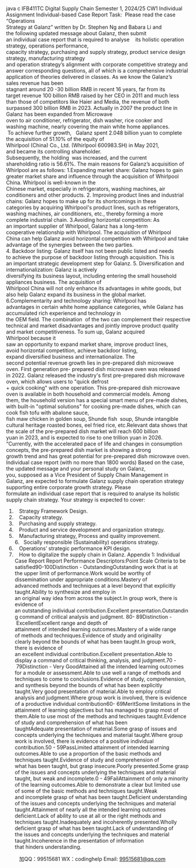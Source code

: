 java c
IFB411TC Digital Supply Chain
Semester 1, 2024/25 CW1
Individual Assignment
Individual-based Case Report
Task:  Please read the case “Operations Strategy at Galanz” written by Dr. Stephen Ng and Babara Li and the following updated message about Galanz, then submit an individual case report that is required to analyse    its holistic operation strategy, operations performance, capacity strategy, purchasing and supply strategy, product  service design strategy, manufacturing strategy and operation strategy’s alignment with corporate competitive strategy and answer corresponding questions, all of which is a comprehensive industrial application of theories delivered in classes.
As we know the Galanz’s sales revenue has been stagnant around 20 -30 billion RMB in recent 16 years, far from its target revenue 100 billion RMB raised by her CEO in 2011 and much less than those of competitors like Haier and Media, the revenue of both surpassed 300 billion RMB in 2023. Actually in 2007 the product line in Galanz has been expanded from Microwave oven to air conditioner, refrigerator, dish washer, rice cooker and washing machine, nearly covering the main white home appliances.  To achieve further growth,   Galanz spent 2.048 billion yuan to complete the acquisition of 51.10% of the equity of Whirlpool (China) Co., Ltd. (Whirlpool 600983.SH) in May 2021, and became its controlling shareholder. Subsequently, the holding  was increased, and the current shareholding ratio is 56.61%.
The main reasons for Galanz’s acquisition of Whirlpool are as follows:
1.Expanding market share: Galanz hopes to gain greater market share and influence through the acquisition of Whirlpool China. Whirlpool is well-known in the Chinese market, especially in refrigerators, washing machines, air conditioners and other products.
2. Improving product lines and industrial chains: Galanz hopes to make up for its shortcomings in these categories by acquiring Whirlpool's product lines, such as refrigerators, washing machines, air conditioners, etc., thereby forming a more complete industrial chain.
3.Avoiding horizontal competition: As an important supplier of Whirlpool, Galanz has a long-term cooperative relationship with Whirlpool. The acquisition of Whirlpool China can help Galanz avoid horizontal competition with Whirlpool and take advantage of the synergies between the two parties.
4. Backdoor listing: Galanz itself has not been public listed and needs to achieve the purpose of backdoor listing through acquisition. This is an important strategic development step for Galanz.
5. Diversification and internationalization: Galanz is actively diversifying its business layout, including entering the small household appliances business. The acquisition of Whirlpool China will not only enhance its advantages in white goods, but also help Galanz expand its business in the global market.
6.Complementarity and technology sharing: Whirlpool has advantages in certain white home appliance categories, while Galanz has accumulated rich experience and technology in the OEM field. The combination  of the two can complement their respective technical and market disadvantages and jointly improve product quality and market competitiveness.
To sum up, Galanz acquired Whirlpool because it saw an opportunity to expand market share, improve product lines, avoid horizontal competition, achieve backdoor listing, expand diversified business and internationalize.
The second potential revenue growth lies in pre-prepared dish microwave oven. First generation pre-
prepared dish microwave oven was released in 2022. Galanz released the industry's first pre-prepared dish microwave oven, which allows users to "quick defrost + quick cooking" with one operation. This pre-prepared dish microwave oven is available in both household and commercial models. Among them, the household version has a special smart menu of pre-made dishes, with built-in "optimal solutions" for cooking pre-made dishes, which can cook fish tofu with abalone sauce, fish maw chicken in golden soup, Shunde fish  soup, Shunde intangible cultural heritage roasted bones, eel fried rice, etc.Relevant data shows that the scale of the pre-prepared dish market will reach 600 billion yuan in 2023,
and is expected to rise to one trillion yuan in 2026. “Currently, with the accelerated pace of life and changes in consumption concepts, the pre-prepared dish market is showing a strong growth trend and has great potential for pre-prepared dish microwave oven.
Individual case report (with no more than 1800 words)
Based on the case, the updated message and your personal study on Galanz, you, supposed as a Vice
President of Supply Chain Management in Galanz, are expected to formulate Galanz supply chain operation strategy supporting entire corporate growth strategy. Please formulate an individual case report that is required to analyse its holistic supply chain strategy.
Your strategy is expected to cover:
1.    Strategy Framework Design.
2.    Capacity strategy.
3.    Purchasing and supply strategy.
4.    Product and service development and organization strategy.
5.    Manufacturing strategy, Process and quality improvement.
6.   Socially responsible (Sustainability) operations strategy.
7.    Operations’ strategic performance KPI design.
8.    How to digitalize the supply chain in Galanz.
Appendix 1: Individual Case Report Report Performance Descriptors:Point Scale
Criteria to be satisfied90-100Distinction - OutstandingOutstanding work that is at the upper limit of performance.Work would be worthy of dissemination under appropriate conditions.Mastery of advanced methods and techniques at a level beyond that explicitly taught.Ability to synthesize and employ in an original way idea from across the subject.In group work, there is evidence of an outstanding individual contribution.Excellent presentation.Outstanding command of critical analysis and judgment.
80- 89Distinction - ExcellentExcellent range and depth of attainment of intended learning outcomes.Mastery of a wide range of methods and techniques.Evidence of study and originality clearly beyond the bounds of what has been taught.In group work, there is evidence of an excellent individual contribution.Excellent presentation.Able to display a command of critical thinking, analysis, and judgment.70 - 79Distinction - Very GoodAttained all the intended learning outcomes for a module or assessment.Able to use well a range of methods and techniques to come to conclusions.Evidence of study, comprehension, and synthesis beyond the bounds of what has been explicitly taught.Very good presentation of material.Able to employ critical analysis and judgment.Where group work is involved, there is evidence of a productive individual contribution60- 69MeritSome limitations in the attainment of learning objectives but has managed to grasp most of them.Able to use most of the methods and techniques taught.Evidence of study and comprehension of what has been taughtAdequate presentation of material.Some grasp of issues and concepts underlying the techniques and material taught.Where group work is involved, there is evidence of a positive individual contribution.50 - 59PassLimited attainment of intended learning outcomes.Able to use a proportion of the basic methods and techniques taught.Evidence of study and comprehension of what has been taught, but grasp insecure.Poorly presented.Some grasp of the issues and concepts underlying the techniques and material taught, but weak and incomplete.0 - 49FailAttainment of only a minority of the learning outcomes.Able to demonstrate a clear but limited use of some of the basic methods and techniques taught.Weak and incomplete grasp of what has been taught.Deficient understanding of the issues and concepts underlying the techniques and material taught.Attainment of nearly all the intended learning outcomes deficient.Lack of ability to use at all or the right methods and techniques taught.Inadequately and incoherently presented.Wholly deficient grasp of what has been taught.Lack of understanding of the issues and concepts underlying the techniques and material taught.Incoherence in the presentation of information that hinders understanding.







         
加QQ：99515681  WX：codinghelp  Email: 99515681@qq.com
